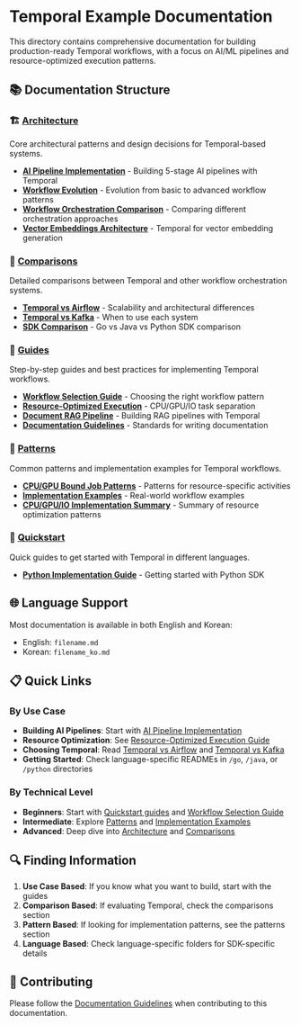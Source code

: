 # Temporal Example Documentation

This directory contains comprehensive documentation for building production-ready Temporal workflows, with a focus on AI/ML pipelines and resource-optimized execution patterns.

## 📚 Documentation Structure

### 🏗️ [Architecture](./architecture/)
Core architectural patterns and design decisions for Temporal-based systems.

- **[AI Pipeline Implementation](./architecture/ai-pipeline-implementation.md)** - Building 5-stage AI pipelines with Temporal
- **[Workflow Evolution](./architecture/ai-workflow-evolution.md)** - Evolution from basic to advanced workflow patterns
- **[Workflow Orchestration Comparison](./architecture/workflow-orchestration-comparison.md)** - Comparing different orchestration approaches
- **[Vector Embeddings Architecture](./architecture/temporal-vector-embeddings.md)** - Temporal for vector embedding generation

### 🔄 [Comparisons](./comparisons/)
Detailed comparisons between Temporal and other workflow orchestration systems.

- **[Temporal vs Airflow](./comparisons/temporal-vs-airflow-scalability.md)** - Scalability and architectural differences
- **[Temporal vs Kafka](./comparisons/temporal-vs-kafka-architectural-considerations.md)** - When to use each system
- **[SDK Comparison](./comparisons/temporal-sdk-comparison.md)** - Go vs Java vs Python SDK comparison

### 📖 [Guides](./guides/)
Step-by-step guides and best practices for implementing Temporal workflows.

- **[Workflow Selection Guide](./guides/ai-workflow-selection-guide.md)** - Choosing the right workflow pattern
- **[Resource-Optimized Execution](./guides/resource-optimized-execution-guide.md)** - CPU/GPU/IO task separation
- **[Document RAG Pipeline](./guides/document-rag-pipeline-recommendation.md)** - Building RAG pipelines with Temporal
- **[Documentation Guidelines](./guides/DOCUMENTATION_GUIDELINES.md)** - Standards for writing documentation

### 🎯 [Patterns](./patterns/)
Common patterns and implementation examples for Temporal workflows.

- **[CPU/GPU Bound Job Patterns](./patterns/gpu-cpu-bound-job-patterns.md)** - Patterns for resource-specific activities
- **[Implementation Examples](./patterns/workflow-implementation-examples.md)** - Real-world workflow examples
- **[CPU/GPU/IO Implementation Summary](./patterns/cpu-gpu-io-implementation-summary.md)** - Summary of resource optimization patterns

### 🚀 [Quickstart](./quickstart/)
Quick guides to get started with Temporal in different languages.

- **[Python Implementation Guide](./quickstart/python-workflow-implementation.md)** - Getting started with Python SDK

## 🌐 Language Support

Most documentation is available in both English and Korean:
- English: `filename.md`
- Korean: `filename_ko.md`

## 📋 Quick Links

### By Use Case
- **Building AI Pipelines**: Start with [AI Pipeline Implementation](./architecture/ai-pipeline-implementation.md)
- **Resource Optimization**: See [Resource-Optimized Execution Guide](./guides/resource-optimized-execution-guide.md)
- **Choosing Temporal**: Read [Temporal vs Airflow](./comparisons/temporal-vs-airflow-scalability.md) and [Temporal vs Kafka](./comparisons/temporal-vs-kafka-architectural-considerations.md)
- **Getting Started**: Check language-specific READMEs in `/go`, `/java`, or `/python` directories

### By Technical Level
- **Beginners**: Start with [Quickstart guides](./quickstart/) and [Workflow Selection Guide](./guides/ai-workflow-selection-guide.md)
- **Intermediate**: Explore [Patterns](./patterns/) and [Implementation Examples](./patterns/workflow-implementation-examples.md)
- **Advanced**: Deep dive into [Architecture](./architecture/) and [Comparisons](./comparisons/)

## 🔍 Finding Information

1. **Use Case Based**: If you know what you want to build, start with the guides
2. **Comparison Based**: If evaluating Temporal, check the comparisons section
3. **Pattern Based**: If looking for implementation patterns, see the patterns section
4. **Language Based**: Check language-specific folders for SDK-specific details

## 📝 Contributing

Please follow the [Documentation Guidelines](./guides/DOCUMENTATION_GUIDELINES.md) when contributing to this documentation.